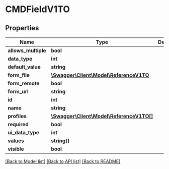 # CMDFieldV1TO

## Properties
Name | Type | Description | Notes
------------ | ------------- | ------------- | -------------
**allows_multiple** | **bool** |  | [optional] 
**data_type** | **int** |  | [optional] 
**default_value** | **string** |  | [optional] 
**form_file** | [**\Swagger\Client\Model\ReferenceV1TO**](ReferenceV1TO.md) |  | [optional] 
**form_remote** | **bool** |  | [optional] 
**form_url** | **string** |  | [optional] 
**id** | **int** |  | [optional] 
**name** | **string** |  | [optional] 
**profiles** | [**\Swagger\Client\Model\ReferenceV1TO[]**](ReferenceV1TO.md) |  | [optional] 
**required** | **bool** |  | [optional] 
**ui_data_type** | **int** |  | [optional] 
**values** | **string[]** |  | [optional] 
**visible** | **bool** |  | [optional] 

[[Back to Model list]](../README.md#documentation-for-models) [[Back to API list]](../README.md#documentation-for-api-endpoints) [[Back to README]](../README.md)


